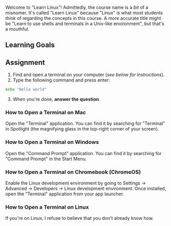 Welcome to "Learn Linux"! Admittedly, the course name is a _bit_ of a misnomer. It's called "Learn Linux" because "Linux" is what most students _think_ of regarding the concepts in this course. A more accurate title might be "Learn to use shells and terminals in a Unix-like environment", but that's a mouthful.

## Learning Goals

## Assignment

1. Find and open a terminal on your computer (_see below for instructions_).
2. Type the following command and press enter:

```bash
echo "Hello world"
```

3. When you're done, **answer the question**.

### How to Open a Terminal on Mac

Open the "Terminal" application. You can find it by searching for "Terminal" in Spotlight (the magnifying glass in the top-right corner of your screen).

### How to Open a Terminal on Windows

Open the "Command Prompt" application. You can find it by searching for "Command Prompt" in the Start Menu.

### How to Open a Terminal on Chromebook (ChromeOS)

Enable the Linux development environment by going to Settings -> Advanced -> Developers -> Linux development environment. Once installed, open the "Terminal" application from your app launcher.

### How to Open a Terminal on Linux

If you're on Linux, I refuse to believe that you don't already know how.
